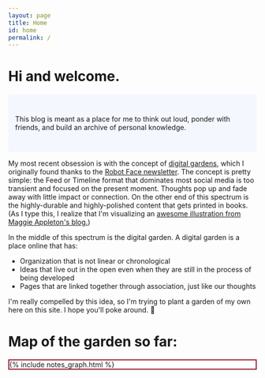 ```yaml
---
layout: page
title: Home
id: home
permalink: /
---
```


# Hi and welcome.

<p style="padding: 3em 1em; background: #f5f7ff; border-radius: 4px;">
  This blog is meant as a place for me to think out loud, ponder with friends, and build an archive of personal knowledge.
</p>

My most recent obsession is with the concept of [digital gardens](https://hapgood.us/2015/10/17/the-garden-and-the-stream-a-technopastoral/), which I originally found thanks to the [Robot Face newsletter](https://robotface.substack.com/). The concept is pretty simple: the Feed or Timeline format that dominates most social media is too transient and focused on the present moment. Thoughts pop up and fade away with little impact or connection. On the other end of this spectrum is the highly-durable and highly-polished content that gets printed in books. (As I type this, I realize that I'm visualizing an [awesome illustration from Maggie Appleton's blog.](https://maggieappleton.com/garden-history))

In the middle of this spectrum is the digital garden. A digital garden is a place online that has:

- Organization that is not linear or chronological
- Ideas that live out in the open even when they are still in the process of being developed
- Pages that are linked together through association, just like our thoughts

I'm really compelled by this idea, so I'm trying to plant a garden of my own here on this site. I hope you'll poke around. 🌱

# Map of the garden so far:

<div class="bord-it-up">{% include notes_graph.html %}</div>

<style>
  .wrapper {
    max-width: 46em;
  }
  .bord-it-up {
  	border-style: solid;
  	border-width: 2px;
  	border-color: #941c2f;
  }
</style>
